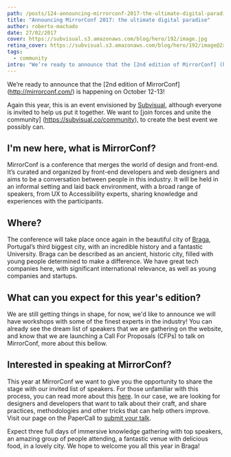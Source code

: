 ```yaml
---
path: /posts/124-announcing-mirrorconf-2017-the-ultimate-digital-paradise/
title: "Announcing MirrorConf 2017: the ultimate digital paradise"
author: roberto-machado
date: 27/02/2017
cover: https://subvisual.s3.amazonaws.com/blog/hero/192/image.jpg
retina_cover: https://subvisual.s3.amazonaws.com/blog/hero/192/image@2x.jpg
tags:
  - community
intro: "We’re ready to announce that the [2nd edition of MirrorConf] (http://mirrorconf.com/) is happening on October 12-13!"
---
```


We’re ready to announce that the [2nd edition of MirrorConf] (http://mirrorconf.com/) is happening on October 12-13!

Again this year, this is an event envisioned by [Subvisual](https://subvisual.co/), although everyone is invited to help us put it together. We want to [join forces and unite the community] (https://subvisual.co/community), to create the best event we possibly can.

## I'm new here, what is MirrorConf?
MirrorConf is a conference that merges the world of design and front-end. It’s curated and organized by front-end developers and web designers and aims to be a conversation between people in this industry. It will be held in an informal setting and laid back environment, with a broad range of speakers, from UX to Accessibility experts, sharing knowledge and experiences with the participants.

## Where?
The conference will take place once again in the beautiful city of [Braga](https://www.youtube.com/watch?v=m9fpqIot7Zs), Portugal’s third biggest city, with an incredible history and a fantastic University. Braga can be described as an ancient, historic city, filled with young people determined to make a difference. We have great tech companies here, with significant international relevance, as well as young companies and startups.

## What can you expect for this year's edition?
We are still getting things in shape, for now, we'd like to announce we will have workshops with some of the finest experts in the industry! You can already see the dream list of speakers that we are gathering on the website, and know that we are launching a Call For Proposals (CFPs) to talk on MirrorConf, more about this bellow. 

## Interested in speaking at MirrorConf?
This year at MirrorConf we want to give you the opportunity to share the stage with our invited list of speakers. For those unfamiliar with this process, you can read more about this [here](https://webgate.ec.europa.eu/fpfis/mwikis/aidco/index.php/Call_for_proposals).
In our case, we are looking for designers and developers that want to talk about their craft, and share practices, methodologies and other tricks that can help others improve. Visit our page on the PaperCall to [submit your talk](https://www.papercall.io/mirrorconf2017).

Expect three full days of immersive knowledge gathering with top speakers, an amazing group of people attending, a fantastic venue with delicious food, in a lovely city.
We hope to welcome you all this year in Braga!


